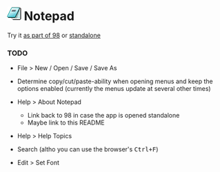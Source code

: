
# ![](../images/icons/notepad-32x32.png) Notepad

Try it [as part of 98](http://98.js.org/) or [standalone](http://98.js.org/notepad/)


### TODO

* File > New / Open / Save / Save As

* Determine copy/cut/paste-ability when opening menus and keep the options enabled (currently the menus update at several other times)

* Help > About Notepad
  * Link back to 98 in case the app is opened standalone
  * Maybe link to this README

* Help > Help Topics

* Search (altho you can use the browser's <kbd>Ctrl+F</kbd>)

* Edit > Set Font
